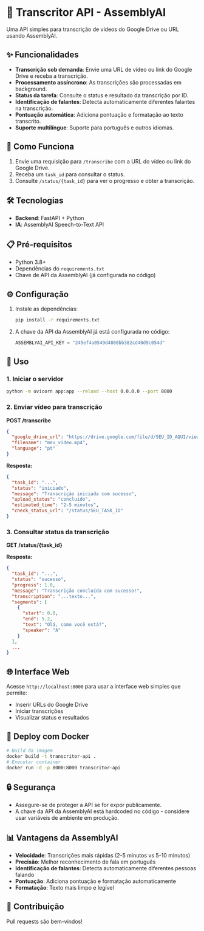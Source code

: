 # 🤖 Transcritor API - AssemblyAI

Uma API simples para transcrição de vídeos do Google Drive ou URL usando AssemblyAI.

## ✨ Funcionalidades

- **Transcrição sob demanda**: Envie uma URL de vídeo ou link do Google Drive e receba a transcrição.
- **Processamento assíncrono**: As transcrições são processadas em background.
- **Status da tarefa**: Consulte o status e resultado da transcrição por ID.
- **Identificação de falantes**: Detecta automaticamente diferentes falantes na transcrição.
- **Pontuação automática**: Adiciona pontuação e formatação ao texto transcrito.
- **Suporte multilíngue**: Suporte para português e outros idiomas.

## 🚀 Como Funciona

1. Envie uma requisição para `/transcribe` com a URL do vídeo ou link do Google Drive.
2. Receba um `task_id` para consultar o status.
3. Consulte `/status/{task_id}` para ver o progresso e obter a transcrição.

## 🛠️ Tecnologias

- **Backend**: FastAPI + Python
- **IA**: AssemblyAI Speech-to-Text API

## 📋 Pré-requisitos

- Python 3.8+
- Dependências do `requirements.txt`
- Chave de API da AssemblyAI (já configurada no código)

## ⚙️ Configuração

1. Instale as dependências:
   ```bash
   pip install -r requirements.txt
   ```

2. A chave da API da AssemblyAI já está configurada no código:
   ```python
   ASSEMBLYAI_API_KEY = "245ef4a0549d4808bb382cd40d9c054d"
   ```

## 🎯 Uso

### 1. Iniciar o servidor
```bash
python -m uvicorn app:app --reload --host 0.0.0.0 --port 8000
```

### 2. Enviar vídeo para transcrição

**POST /transcribe**
```json
{
  "google_drive_url": "https://drive.google.com/file/d/SEU_ID_AQUI/view?usp=sharing",
  "filename": "meu_video.mp4",
  "language": "pt"
}
```

**Resposta:**
```json
{
  "task_id": "...",
  "status": "iniciado",
  "message": "Transcrição iniciada com sucesso",
  "upload_status": "concluido",
  "estimated_time": "2-5 minutos",
  "check_status_url": "/status/SEU_TASK_ID"
}
```

### 3. Consultar status da transcrição

**GET /status/{task_id}**

**Resposta:**
```json
{
  "task_id": "...",
  "status": "sucesso",
  "progress": 1.0,
  "message": "Transcrição concluída com sucesso!",
  "transcription": "...texto...",
  "segments": [
    {
      "start": 0.0,
      "end": 5.2,
      "text": "Olá, como você está?",
      "speaker": "A"
    }
  ],
  ...
}
```

## 🌐 Interface Web

Acesse `http://localhost:8000` para usar a interface web simples que permite:
- Inserir URLs do Google Drive
- Iniciar transcrições
- Visualizar status e resultados

## 🐳 Deploy com Docker

```bash
# Build da imagem
docker build -t transcritor-api .
# Executar container
docker run -d -p 8000:8000 transcritor-api
```

## 🔒 Segurança
- Assegure-se de proteger a API se for expor publicamente.
- A chave da API da AssemblyAI está hardcoded no código - considere usar variáveis de ambiente em produção.

## 📊 Vantagens da AssemblyAI

- **Velocidade**: Transcrições mais rápidas (2-5 minutos vs 5-10 minutos)
- **Precisão**: Melhor reconhecimento de fala em português
- **Identificação de falantes**: Detecta automaticamente diferentes pessoas falando
- **Pontuação**: Adiciona pontuação e formatação automaticamente
- **Formatação**: Texto mais limpo e legível

## 🤝 Contribuição
Pull requests são bem-vindos! 